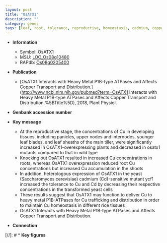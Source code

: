 ```yaml
---
layout: post
title: "OsATX1"
description: ""
category: genes
tags: [leaf, root, tolerance, reproductive, homeostasis, cadmium, copper]
---
```


* **Information**  
    + Symbol: OsATX1  
    + MSU: [LOC_Os08g10480](http://rice.uga.edu/cgi-bin/ORF_infopage.cgi?orf=LOC_Os08g10480)  
    + RAPdb: [Os08g0205400](http://rapdb.dna.affrc.go.jp/viewer/gbrowse_details/irgsp1?name=Os08g0205400)  

* **Publication**  
    + [OsATX1 Interacts with Heavy Metal P1B-type ATPases and Affects Copper Transport and Distribution.](http://www.ncbi.nlm.nih.gov/pubmed?term=OsATX1 Interacts with Heavy Metal P1B-type ATPases and Affects Copper Transport and Distribution.%5BTitle%5D), 2018, Plant Physiol.

* **Genbank accession number**  

* **Key message**  
    + At the reproductive stage, the concentrations of Cu in developing tissues, including panicles, upper nodes and internodes, younger leaf blades, and leaf sheaths of the main tiller, were significantly increased in OsATX1-overexpressing plants and decreased in osatx1 mutants compared to that in wild type
    + Knocking out OsATX1 resulted in increased Cu concentrations in roots, whereas OsATX1 overexpression reduced root Cu concentrations but increased Cu accumulation in the shoots
    + In addition, heterologous expression of OsATX1 in the yeast (Saccharomyces cerevisiae) cadmium (Cd)-sensitive mutant <a6><a4>ycf1 increased the tolerance to Cu and Cd by decreasing their respective concentrations in the transformed yeast cells
    + These results suggest that OsATX1 may function to deliver Cu to heavy metal P1B-ATPases for Cu trafficking and distribution in order to maintain Cu homeostasis in different rice tissues
    + OsATX1 Interacts with Heavy Metal P1B-type ATPases and Affects Copper Transport and Distribution.

* **Connection**  

[//]: # * **Key figures**  


